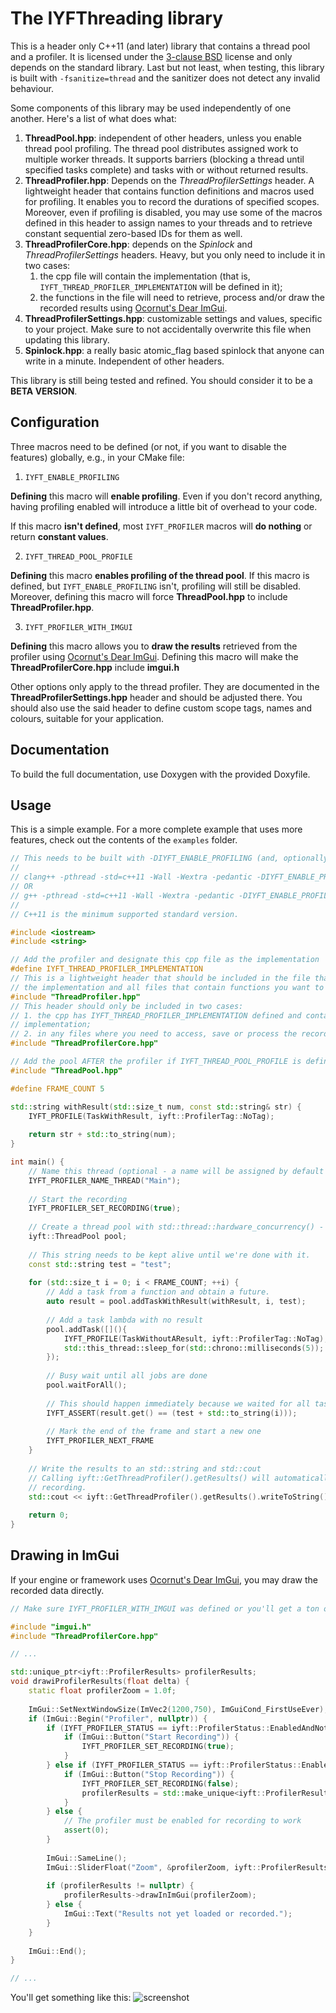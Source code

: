 # The IYFThreading library

This is a header only C++11 (and later) library that contains a thread pool and a profiler. It is licensed under the [3-clause BSD] license and only depends on the standard library. Last but not least, when testing, this library is built with ```-fsanitize=thread``` and the sanitizer does not detect any invalid behaviour.

Some components of this library may be used independently of one another. Here's a list of what does what:

1. **ThreadPool.hpp**: independent of other headers, unless you enable thread pool profiling. The thread pool distributes assigned work to multiple worker threads. It supports barriers (blocking a thread until specified tasks complete) and tasks with or without returned results.
2. **ThreadProfiler.hpp**: Depends on the *ThreadProfilerSettings* header. A lightweight header that contains function definitions and macros used for profiling. It enables you to record the durations of specified scopes. Moreover, even if profiling is disabled, you may use some of the macros defined in this header to assign names to your threads and to retrieve constant sequential zero-based IDs for them as well.
3. **ThreadProfilerCore.hpp**:  depends on the *Spinlock* and *ThreadProfilerSettings* headers. Heavy, but you only need to include it in two cases:
    1. the cpp file will contain the implementation (that is, ```IYFT_THREAD_PROFILER_IMPLEMENTATION``` will be defined in it);
    2. the functions in the file will need to retrieve, process and/or draw the recorded results using [Ocornut's Dear ImGui](https://github.com/ocornut/imgui).
4. **ThreadProfilerSettings.hpp**: customizable settings and values, specific to your project. Make sure to not accidentally overwrite this file when updating this library. 
5. **Spinlock.hpp**: a really basic atomic_flag based spinlock that anyone can write in a minute. Independent of other headers.

This library is still being tested and refined. You should consider it to be a **BETA VERSION**.

## Configuration
Three macros need to be defined (or not, if you want to disable the features) globally, e.g., in your CMake file:

1. ```IYFT_ENABLE_PROFILING```

  **Defining** this macro will **enable profiling**. Even if you don't record anything, having profiling enabled will introduce a little bit of overhead to your code.

  If this macro **isn't defined**, most ```IYFT_PROFILER``` macros will **do nothing** or return **constant values**.

2. ```IYFT_THREAD_POOL_PROFILE```

  **Defining** this macro **enables profiling of the thread pool**. If this macro is defined, but ```IYFT_ENABLE_PROFILING``` isn't, profiling will still be disabled. Moreover, defining this macro will force **ThreadPool.hpp** to include **ThreadProfiler.hpp**.

3. ```IYFT_PROFILER_WITH_IMGUI```

  **Defining** this macro allows you to **draw the results** retrieved from the profiler using [Ocornut's Dear ImGui](https://github.com/ocornut/imgui). Defining this macro will make the **ThreadProfilerCore.hpp** include **imgui.h**

Other options only apply to the thread profiler. They are documented in the **ThreadProfilerSettings.hpp** header and should be adjusted there. You should also use the said header to define custom scope tags, names and colours, suitable for your application.

## Documentation
To build the full documentation, use Doxygen with the provided Doxyfile.

## Usage

This is a simple example. For a more complete example that uses more features, check out the contents of the ```examples``` folder.

```cpp
// This needs to be built with -DIYFT_ENABLE_PROFILING (and, optionally, -DIYFT_THREAD_POOL_PROFILE), e.g, on Linux:
//
// clang++ -pthread -std=c++11 -Wall -Wextra -pedantic -DIYFT_ENABLE_PROFILING -DIYFT_THREAD_POOL_PROFILE MinimalTest.cpp
// OR
// g++ -pthread -std=c++11 -Wall -Wextra -pedantic -DIYFT_ENABLE_PROFILING -DIYFT_THREAD_POOL_PROFILE MinimalTest.cpp
//
// C++11 is the minimum supported standard version.

#include <iostream>
#include <string>

// Add the profiler and designate this cpp file as the implementation
#define IYFT_THREAD_PROFILER_IMPLEMENTATION
// This is a lightweight header that should be included in the file that will contain
// the implementation and all files that contain functions you want to profile.
#include "ThreadProfiler.hpp"
// This header should only be included in two cases:
// 1. the cpp has IYFT_THREAD_PROFILER_IMPLEMENTATION defined and contains the
// implementation;
// 2. in any files where you need to access, save or process the records.
#include "ThreadProfilerCore.hpp"

// Add the pool AFTER the profiler if IYFT_THREAD_POOL_PROFILE is defined
#include "ThreadPool.hpp"

#define FRAME_COUNT 5

std::string withResult(std::size_t num, const std::string& str) {
    IYFT_PROFILE(TaskWithResult, iyft::ProfilerTag::NoTag);
    
    return str + std::to_string(num);
}

int main() {
    // Name this thread (optional - a name will be assigned by default otherwise)
    IYFT_PROFILER_NAME_THREAD("Main");
    
    // Start the recording
    IYFT_PROFILER_SET_RECORDING(true);
    
    // Create a thread pool with std::thread::hardware_concurrency() - 1 workers.
    iyft::ThreadPool pool;
    
    // This string needs to be kept alive until we're done with it.
    const std::string test = "test";
    
    for (std::size_t i = 0; i < FRAME_COUNT; ++i) {
        // Add a task from a function and obtain a future.
        auto result = pool.addTaskWithResult(withResult, i, test);
        
        // Add a task lambda with no result
        pool.addTask([](){
            IYFT_PROFILE(TaskWithoutAResult, iyft::ProfilerTag::NoTag);
            std::this_thread::sleep_for(std::chrono::milliseconds(5));
        });
        
        // Busy wait until all jobs are done
        pool.waitForAll();
        
        // This should happen immediately because we waited for all tasks
        IYFT_ASSERT(result.get() == (test + std::to_string(i)));
        
        // Mark the end of the frame and start a new one
        IYFT_PROFILER_NEXT_FRAME
    }
    
    // Write the results to an std::string and std::cout
    // Calling iyft::GetThreadProfiler().getResults() will automatically stop the
    // recording.
    std::cout << iyft::GetThreadProfiler().getResults().writeToString() << "\n";
    
    return 0;
}
```
## Drawing in ImGui

If your engine or framework uses [Ocornut's Dear ImGui](https://github.com/ocornut/imgui), you may draw the recorded data directly.

```cpp
// Make sure IYFT_PROFILER_WITH_IMGUI was defined or you'll get a ton of errors

#include "imgui.h"
#include "ThreadProfilerCore.hpp"

// ...

std::unique_ptr<iyft::ProfilerResults> profilerResults;
void drawiProfilerResults(float delta) {
    static float profilerZoom = 1.0f;
    
    ImGui::SetNextWindowSize(ImVec2(1200,750), ImGuiCond_FirstUseEver);
    if (ImGui::Begin("Profiler", nullptr)) {
        if (IYFT_PROFILER_STATUS == iyft::ProfilerStatus::EnabledAndNotRecording) {
            if (ImGui::Button("Start Recording")) {
                IYFT_PROFILER_SET_RECORDING(true);
            }
        } else if (IYFT_PROFILER_STATUS == iyft::ProfilerStatus::EnabledAndRecording) {
            if (ImGui::Button("Stop Recording")) {
                IYFT_PROFILER_SET_RECORDING(false);
                profilerResults = std::make_unique<iyft::ProfilerResults>(std::move(iyft::GetThreadProfiler().getResults()));
            }
        } else {
            // The profiler must be enabled for recording to work
            assert(0);
        }
        
        ImGui::SameLine();
        ImGui::SliderFloat("Zoom", &profilerZoom, iyft::ProfilerResults::GetMinScale(), iyft::ProfilerResults::GetMaxScale());
        
        if (profilerResults != nullptr) {
            profilerResults->drawInImGui(profilerZoom);
        } else {
            ImGui::Text("Results not yet loaded or recorded.");
        }
    }
    
    ImGui::End();
}

// ...

```

You'll get something like this:
![screenshot](https://raw.githubusercontent.com/wiki/manvis/IYFThreading/images/profiler.png)

[3-clause BSD]: https://github.com/manvis/IYFThreading/blob/master/LICENSE
